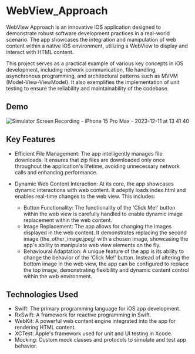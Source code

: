 
# WebView_Approach

WebView Approach is an innovative iOS application designed to demonstrate robust software development practices in a real-world scenario. The app showcases the integration and manipulation of web content within a native iOS environment, utilizing a WebView to display and interact with HTML content.

This project serves as a practical example of various key concepts in iOS development, including network communication, file handling, asynchronous programming, and architectural patterns such as MVVM (Model-View-ViewModel). It also exemplifies the implementation of unit testing to ensure the reliability and maintainability of the codebase.
## Demo
![Simulator Screen Recording - iPhone 15 Pro Max - 2023-12-11 at 13 41 40](https://github.com/AdamDia/WebView_Approach/assets/50494822/1fe3e584-1b09-491a-aa3b-b9bcbb3bb105)



## Key Features

- Efficient File Management: The app intelligently manages file downloads. It ensures that zip files are downloaded only once throughout the application's lifetime, avoiding unnecessary network calls and enhancing performance.

- Dynamic Web Content Interaction: At its core, the app showcases dynamic interactions with web content. It adeptly loads index.html and enables real-time changes to the web view. This includes:

    - Button Functionality: The functionality of the 'Click Me!' button within the web view is carefully handled to enable dynamic image replacement within the web content.
    - Image Replacement: The app allows for changing the images displayed in the web content. It demonstrates replacing the second image (the_other_image.jpeg) with a chosen image, showcasing the app's ability to manipulate web view elements on the fly.
    - Behavioural Adaptation: A unique feature of the app is its ability to change the behavior of the 'Click Me!' button. Instead of altering the bottom image in the web view, the app can be configured to replace the top image, demonstrating flexibility and dynamic content control within the web environment.
## Technologies Used

- Swift: The primary programming language for iOS app development.
- RxSwift: A framework for reactive programming in Swift.
- WebKit: A powerful web content engine integrated into the app for rendering HTML content.
- XCTest: Apple's framework used for unit and UI testing in Xcode.
- Mocking: Custom mock classes and protocols to simulate and test app behavior.
